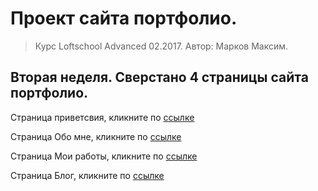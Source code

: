 # Проект сайта портфолио. 

> Курс Loftschool Advanced 02.2017. Автор: Марков Максим.

## Вторая неделя. Сверстано 4 страницы сайта портфолио.

Страница приветсвия, кликните по [ссылке](http://webgips.tmweb.ru/)

Страница Обо мне, кликните по [ссылке](http://webgips.tmweb.ru/about.html)

Страница Мои работы, кликните по [ссылке](http://webgips.tmweb.ru/works.html)

Страница Блог, кликните по [ссылке](http://webgips.tmweb.ru/blog.html)

